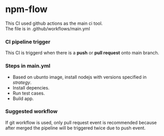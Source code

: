 # npm-flow
This CI used github actions as the main ci tool.  
The file is in .github/workflows/main.yml  

### CI pipeline trigger
This CI is triggerd when there is a **push** or **pull request** onto main branch.

### Steps in main.yml  
- Based on ubunto image, install nodejs with versions specified in *strategy*.
- Install depencies.
- Run test cases.
- Build app.

### Suggested workflow
If git workflow is used, only pull request event is recommended because after merged the pipeline will be triggered twice due to push event.
